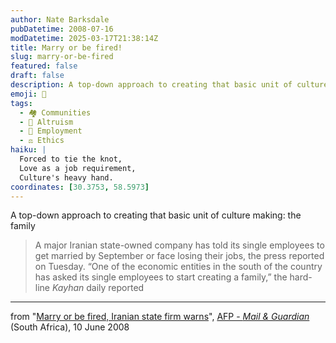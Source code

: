 ```yaml
---
author: Nate Barksdale
pubDatetime: 2008-07-16
modDatetime: 2025-03-17T21:38:14Z
title: Marry or be fired!
slug: marry-or-be-fired
featured: false
draft: false
description: A top-down approach to creating that basic unit of culture making - the family.
emoji: 💍
tags:
  - 🏘️ Communities
  - 🤝 Altruism
  - 💼 Employment
  - ⚖️ Ethics
haiku: |
  Forced to tie the knot,  
  Love as a job requirement,  
  Culture's heavy hand.
coordinates: [30.3753, 58.5973]
---
```


A top-down approach to creating that basic unit of culture making: the family

> A major Iranian state-owned company has told its single employees to get married by September or face losing their jobs, the press reported on Tuesday. “One of the economic entities in the south of the country has asked its single employees to start creating a family,” the hard-line _Kayhan_ daily reported

---

from "[Marry or be fired, Iranian state firm warns](http://www.mg.co.za/article/2008-06-10-marry-or-be-fired-iranian-state-firm-warns)", [AFP - _Mail & Guardian_](http://www.mg.co.za/) (South Africa), 10 June 2008
